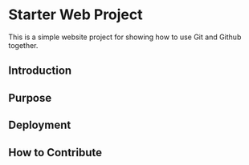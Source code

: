 # Starter  Web Project

This is a simple website project for showing how to use
Git and Github together.

## Introduction


## Purpose

## Deployment

## How to Contribute
